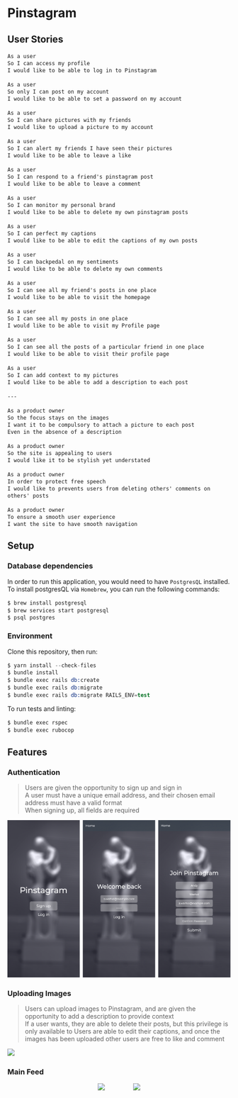 Pinstagram
===================

## User Stories
```
As a user
So I can access my profile
I would like to be able to log in to Pinstagram

As a user
So only I can post on my account
I would like to be able to set a password on my account

As a user
So I can share pictures with my friends
I would like to upload a picture to my account

As a user
So I can alert my friends I have seen their pictures
I would like to be able to leave a like

As a user
So I can respond to a friend's pinstagram post
I would like to be able to leave a comment

As a user
So I can monitor my personal brand
I would like to be able to delete my own pinstagram posts

As a user
So I can perfect my captions
I would like to be able to edit the captions of my own posts

As a user
So I can backpedal on my sentiments
I would like to be able to delete my own comments

As a user
So I can see all my friend's posts in one place
I would like to be able to visit the homepage

As a user
So I can see all my posts in one place
I would like to be able to visit my Profile page

As a user
So I can see all the posts of a particular friend in one place
I would like to be able to visit their profile page

As a user
So I can add context to my pictures
I would like to be able to add a description to each post

---

As a product owner
So the focus stays on the images
I want it to be compulsory to attach a picture to each post
Even in the absence of a description

As a product owner
So the site is appealing to users
I would like it to be stylish yet understated

As a product owner
In order to protect free speech
I would like to prevents users from deleting others' comments on others' posts

As a product owner
To ensure a smooth user experience
I want the site to have smooth navigation
```

## Setup
### Database dependencies
In order to run this application, you would need to have `PostgresQL` installed.
To install postgresQL via `Homebrew`, you can run the following commands:

```s
$ brew install postgresql
$ brew services start postgresql
$ psql postgres
```

### Environment
Clone this repository, then run:
```s
$ yarn install --check-files
$ bundle install
$ bundle exec rails db:create
$ bundle exec rails db:migrate
$ bundle exec rails db:migrate RAILS_ENV=test
```

To run tests and linting:
```s
$ bundle exec rspec
$ bundle exec rubocop
```

## Features
### Authentication

> Users are given the opportunity to sign up and sign in<br />
  A user must have a unique email address, and their chosen email address must have a valid format<br />
  When signing up, all fields are required<br />

<img src="images/Pinstagram Authentication Pages alt.png" />

### Uploading Images

> Users can upload images to Pinstagram, and are given the opportunity to add a description to provide context<br />
  If a user wants, they are able to delete their posts, but this privilege is only available to 
  Users are able to edit their captions, and once the images has been uploaded other users are free to like and comment<br />

<img src="images/Pinstagram Uploading an Image.png" />

### Main Feed

<div align="center">
  <img src="images/Pinstagram-Scrolling.gif" height="600px" hspace="30" />
  <img src="images/Pinstagram-Leaving-a-comment.gif" height="600px" hspace="30" />
</div>
